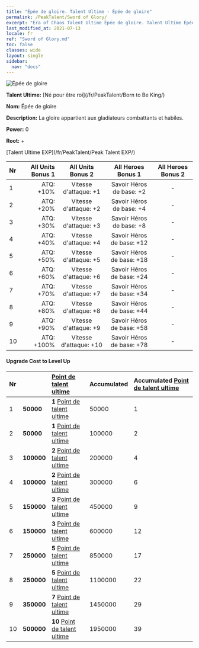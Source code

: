 ```yaml
---
title: "Épée de gloire. Talent Ultime - Épée de gloire"
permalink: /PeakTalent/Sword of Glory/
excerpt: "Era of Chaos Talent Ultime Épée de gloire. Talent Ultime Épée de gloire. Épée de gloire"
last_modified_at: 2021-07-13
locale: fr
ref: "Sword of Glory.md"
toc: false
classes: wide
layout: single
sidebar:
  nav: "docs"
---
```


  ![Épée de gloire](/images/pt/talent_4201.png)

  **Talent Ultime:** [Né pour être roi](/fr/PeakTalent/Born to Be King/)

  **Nom:** Épée de gloire

  **Description:** La gloire appartient aux gladiateurs combattants et habiles.

  **Power:** 0

  **Root:** +

  [Talent Ultime EXP](/fr/PeakTalent/Peak Talent EXP/)

  | Nr | All Units Bonus 1 | All Units Bonus 2 | All Heroes Bonus 1 | All Heroes Bonus 2 |
  |:---|--------------:|:-------------:|:-------------:|:-------------:|
  | 1 | ATQ: +10% | Vitesse d'attaque: +1 | Savoir Héros de base: +2 | - |
  | 2 | ATQ: +20% | Vitesse d'attaque: +2 | Savoir Héros de base: +4 | - |
  | 3 | ATQ: +30% | Vitesse d'attaque: +3 | Savoir Héros de base: +8 | - |
  | 4 | ATQ: +40% | Vitesse d'attaque: +4 | Savoir Héros de base: +12 | - |
  | 5 | ATQ: +50% | Vitesse d'attaque: +5 | Savoir Héros de base: +18 | - |
  | 6 | ATQ: +60% | Vitesse d'attaque: +6 | Savoir Héros de base: +24 | - |
  | 7 | ATQ: +70% | Vitesse d'attaque: +7 | Savoir Héros de base: +34 | - |
  | 8 | ATQ: +80% | Vitesse d'attaque: +8 | Savoir Héros de base: +44 | - |
  | 9 | ATQ: +90% | Vitesse d'attaque: +9 | Savoir Héros de base: +58 | - |
  | 10 | ATQ: +100% | Vitesse d'attaque: +10 | Savoir Héros de base: +78 | - |


#### Upgrade Cost to Level Up

  | Nr | <i class="fas fa-coins"/> | [Point de talent ultime](/ItemsFR/con_934/) | Accumulated <i class="fas fa-coins"/> | Accumulated [Point de talent ultime](/ItemsFR/con_934/) |
  |:---|:--------------|:-------------|:-------------|:-------------|
  | 1 | **50000** | **1** [Point de talent ultime](/ItemsFR/con_934/) | 50000 | 1 |
  | 2 | **50000** | **1** [Point de talent ultime](/ItemsFR/con_934/) | 100000 | 2 |
  | 3 | **100000** | **2** [Point de talent ultime](/ItemsFR/con_934/) | 200000 | 4 |
  | 4 | **100000** | **2** [Point de talent ultime](/ItemsFR/con_934/) | 300000 | 6 |
  | 5 | **150000** | **3** [Point de talent ultime](/ItemsFR/con_934/) | 450000 | 9 |
  | 6 | **150000** | **3** [Point de talent ultime](/ItemsFR/con_934/) | 600000 | 12 |
  | 7 | **250000** | **5** [Point de talent ultime](/ItemsFR/con_934/) | 850000 | 17 |
  | 8 | **250000** | **5** [Point de talent ultime](/ItemsFR/con_934/) | 1100000 | 22 |
  | 9 | **350000** | **7** [Point de talent ultime](/ItemsFR/con_934/) | 1450000 | 29 |
  | 10 | **500000** | **10** [Point de talent ultime](/ItemsFR/con_934/) | 1950000 | 39 |
